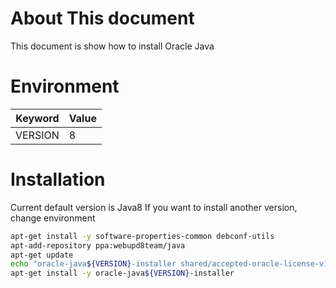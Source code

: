 # About This document

This document is show how to install Oracle Java

# Environment

Keyword  | Value
-----    | -----
VERSION  | 8

# Installation

Current default version is Java8
If you want to install another version, change environment

~~~bash
apt-get install -y software-properties-common debconf-utils
apt-add-repository ppa:webupd8team/java
apt-get update
echo "oracle-java${VERSION}-installer shared/accepted-oracle-license-v1-1 select true" | sudo debconf-set-selections
apt-get install -y oracle-java${VERSION}-installer
~~~


